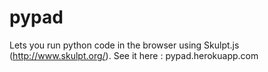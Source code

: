 pypad
=====

Lets you run python code in the browser using Skulpt.js (http://www.skulpt.org/).
See it here : pypad.herokuapp.com

 